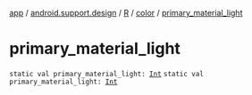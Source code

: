 [app](../../../index.md) / [android.support.design](../../index.md) / [R](../index.md) / [color](index.md) / [primary_material_light](.)

# primary_material_light

`static val primary_material_light: `[`Int`](https://kotlinlang.org/api/latest/jvm/stdlib/kotlin/-int/index.html)
`static val primary_material_light: `[`Int`](https://kotlinlang.org/api/latest/jvm/stdlib/kotlin/-int/index.html)